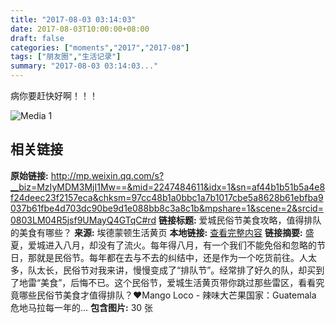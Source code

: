 ```yaml
---
title: "2017-08-03 03:14:03"
date: 2017-08-03T10:00:00+08:00
draft: false
categories: ["moments","2017","2017-08"]
tags: ["朋友圈","生活记录"]
summary: "2017-08-03 03:14:03..."
---
```


病你要赶快好啊！！！

![Media 1](/Moments/photos/2017-08-03/201708030314030.jpg)

## 相关链接

**原始链接:** http://mp.weixin.qq.com/s?__biz=MzIyMDM3MjI1Mw==&mid=2247484611&idx=1&sn=af44b1b51b5a4e8f24deec23f2157eca&chksm=97cc48b1a0bbc1a7b1017cbe5a8628b61ebfba9037b61fbe4d703dc90be9d1e088bb8c3a8c1b&mpshare=1&scene=2&srcid=0803LM04R5jsf9UMayQ4GTqC#rd
**链接标题:** 爱城民俗节美食攻略，值得排队的美食有哪些？
**来源:** 埃德蒙顿生活黄页
**本地链接:** [查看完整内容](/link_content/2017/08/2017-08-03/link_content/)
**链接摘要:** 盛夏，爱城进入八月，却没有了流火。每年得八月，有一个我们不能免俗和忽略的节日，那就是民俗节。每年都在去与不去的纠结中，还是作为一个吃货前往。人太多，队太长，民俗节对我来讲，慢慢变成了“排队节”。经常排了好久的队，却买到了地雷“美食”，后悔不已。这个民俗节，爱城生活黄页带你跳过那些雷区，看看究竟哪些民俗节美食才值得排队？❤Mango Loco - 辣味大芒果国家：Guatemala 危地马拉每一年的...
**包含图片:** 30 张

